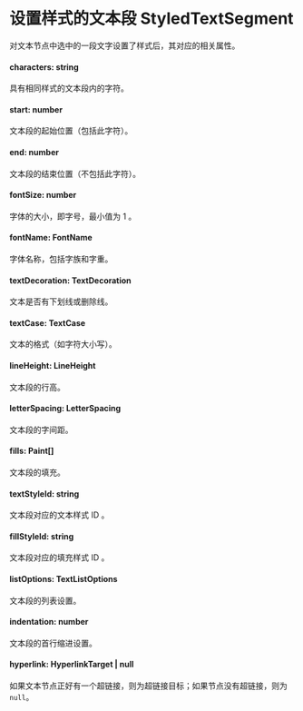 # 设置样式的文本段 StyledTextSegment

对文本节点中选中的一段文字设置了样式后，其对应的相关属性。



#### characters: string

具有相同样式的文本段内的字符。



#### start: number

文本段的起始位置（包括此字符）。



#### end: number

文本段的结束位置（不包括此字符）。



#### fontSize: number

字体的大小，即字号，最小值为 1 。



#### fontName: FontName

字体名称，包括字族和字重。



#### textDecoration: TextDecoration

文本是否有下划线或删除线。



#### textCase: TextCase

文本的格式（如字符大小写）。



#### lineHeight: LineHeight

文本段的行高。



#### letterSpacing: LetterSpacing

文本段的字间距。



#### fills: Paint[]

文本段的填充。



#### textStyleId: string

文本段对应的文本样式 ID 。



#### fillStyleId: string

文本段对应的填充样式 ID 。



#### listOptions: TextListOptions

文本段的列表设置。



#### indentation: number

文本段的首行缩进设置。



#### hyperlink: HyperlinkTarget | null

如果文本节点正好有一个超链接，则为超链接目标；如果节点没有超链接，则为`null`。